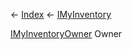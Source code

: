 ← [Index](Api-Index) ← [IMyInventory](VRage.Game.ModAPI.Ingame.IMyInventory)

[IMyInventoryOwner](VRage.Game.ModAPI.Ingame.IMyInventoryOwner) Owner